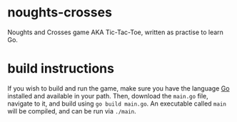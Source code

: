 # noughts-crosses
Noughts and Crosses game AKA Tic-Tac-Toe, written as practise to learn Go.  
# build instructions
If you wish to build and run the game, make sure you have the language [Go](https://go.dev/) installed and available in your path. Then, download the `main.go` file, navigate to it, and build using `go build main.go`. An executable called `main` will be compiled, and can be run via `./main`.
